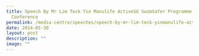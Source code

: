 ```yaml
---
title: Speech By Mr Lim Teck Yin Manulife ActiveSG SwimSafer Programme Media
  Conference
permalink: /media-centre/speeches/speech-by-mr-lim-teck-yinmanulife-activesg-swimsafer/
date: 2014-05-30
layout: post
description: ""
image: ""
---
```

